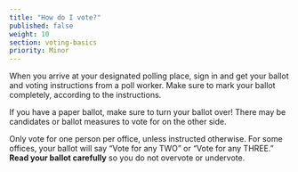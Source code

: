 ```yaml
---
title: "How do I vote?"
published: false
weight: 10
section: voting-basics
priority: Minor
---
```

When you arrive at your designated polling place, sign in and get your ballot and voting instructions from a poll worker. Make sure to mark your ballot completely, according to the instructions.  

If you have a paper ballot, make sure to turn your ballot over! There may be candidates or ballot measures to vote for on the other side.  

Only vote for one person per office, unless instructed otherwise. For some offices, your ballot will say “Vote for any TWO” or “Vote for any THREE.” **Read your ballot carefully** so you do not overvote or undervote.  

